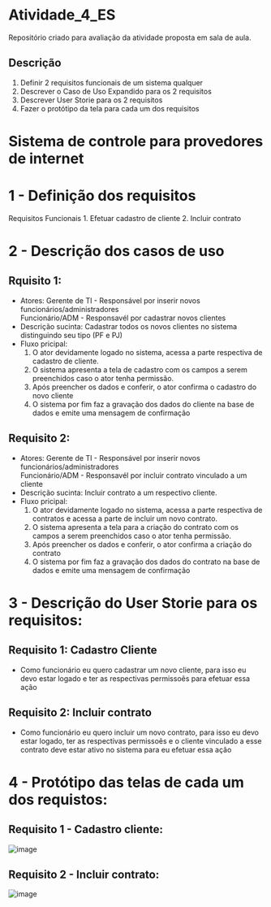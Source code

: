 # Atividade_4_ES
Repositório criado para avaliação da atividade proposta em sala de aula.

## Descrição
  1. Definir 2 requisitos funcionais de um sistema qualquer
  2. Descrever o Caso de Uso Expandido para os 2 requisitos
  3. Descrever User Storie para os 2 requisitos
  4. Fazer o protótipo da tela para cada um dos requisitos
 
 # Sistema de controle para provedores de internet
 
 
# 1 - Definição dos requisitos
  Requisitos Funcionais
    1. Efetuar cadastro de cliente
    2. Incluir contrato

# 2 - Descrição dos casos de uso
  ## Rquisito 1:
   * Atores: 
      Gerente de TI - Responsável por inserir novos funcionários/administradores   
      Funcionário/ADM - Responsavél por cadastrar novos clientes
   * Descrição sucinta:
      Cadastrar todos os novos clientes no sistema distinguindo seu tipo (PF e PJ)
   * Fluxo pricipal:
      1. O ator devidamente logado no sistema, acessa a parte respectiva de cadastro de cliente.
      2. O sistema apresenta a tela de cadastro com os campos a serem preenchidos caso o ator tenha permissão.
      3. Após preencher os dados e conferir, o ator confirma o cadastro do novo cliente
      4. O sistema por fim faz a gravação dos dados do cliente na base de dados e emite uma mensagem de confirmação
  ## Requisito 2:
   * Atores:
      Gerente de TI - Responsável por inserir novos funcionários/administradores   
      Funcionário/ADM - Responsavél por incluir contrato vinculado a um cliente
   * Descrição sucinta:
      Incluir contrato a um respectivo cliente.
   * Fluxo pricipal:
      1. O ator devidamente logado no sistema, acessa a parte respectiva de contratos e acessa a parte de incluir um novo contrato.
      2. O sistema apresenta a tela para a criação do contrato com os campos a serem preenchidos caso o ator tenha permissão.
      3. Após preencher os dados e conferir, o ator confirma a criação do contrato
      4. O sistema por fim faz a gravação dos dados do contrato na base de dados e emite uma mensagem de confirmação

# 3 - Descrição do User Storie para os requisitos:
  ## Requisito 1: Cadastro Cliente
   * Como funcionário eu quero cadastrar um novo cliente, para isso eu devo estar logado e ter as respectivas permissoẽs para efetuar essa ação
  ## Requisito 2: Incluir contrato
   * Como funcionário eu quero incluir um novo contrato, para isso eu devo estar logado, ter as respectivas permissoẽs e o cliente vinculado a esse contrato deve estar ativo no sistema para eu efetuar essa ação
  
# 4 - Protótipo das telas de cada um dos requistos:
  ## Requisito 1 - Cadastro cliente:
  
   ![image](https://user-images.githubusercontent.com/47585001/190307790-054d0c2d-1aca-4e89-9b87-9c4c346d9c90.png)

  ## Requisito 2 - Incluir contrato:
  
   ![image](https://user-images.githubusercontent.com/47585001/190309214-f694e73b-9f51-4ef5-967c-a833b282569a.png)

    
    
